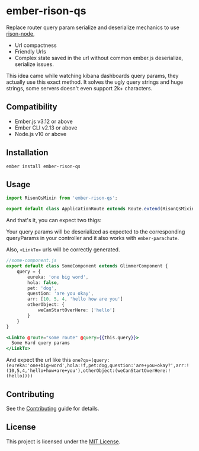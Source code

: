 ember-rison-qs
==============================================================================

Replace router query param serialize and deserialize mechanics to use [rison-node](https://www.npmjs.com/package/rison-node),

- Url compactness
- Friendly Urls
- Complex state saved in the url without common ember.js deserialize, serialize issues.

This idea came while watching kibana dashboards query params, they actually use this exact method.
It solves the ugly query strings and huge strings, some servers doesn't even support 2k+ characters.

Compatibility
------------------------------------------------------------------------------

* Ember.js v3.12 or above
* Ember CLI v2.13 or above
* Node.js v10 or above


Installation
------------------------------------------------------------------------------

```
ember install ember-rison-qs
```


Usage
------------------------------------------------------------------------------


```ts
import RisonQsMixin from 'ember-rison-qs';

export default class ApplicationRoute extends Route.extend(RisonQsMixin) {}

```

And that's it, you can expect two thigs:

Your query params will be deserialized as expected to the corresponding queryParams in your controller and
it also works with `ember-parachute`.


Also, `<LinkTo>` urls will be correctly generated.


```ts
//some-component.js
export default class SomeComponent extends GlimmerComponent {
	query = {
		eureka: 'one big word',
		hola: false,
		pet: 'dog',
		question: 'are you okay',
		arr: [10, 5, 4, 'hello how are you']
		otherObject: {
			weCanStartOverHere: ['hello']
		}
	}
}
```
```hbs
<LinkTo @route="some route" @query={{this.query}}>
  Some Hard query params
</LinkTo>
```
And expect the url like this `one?qs=(query:(eureka:'one+big+word',hola:!f,pet:dog,question:'are+you+okay?',arr:!(10,5,4,'hello+how+are+you'),otherObject:(weCanStartOverHere:!(hello))))`


Contributing
------------------------------------------------------------------------------

See the [Contributing](CONTRIBUTING.md) guide for details.


License
------------------------------------------------------------------------------

This project is licensed under the [MIT License](LICENSE.md).
